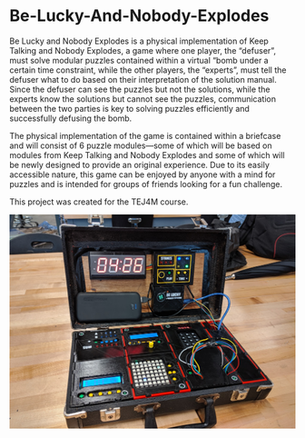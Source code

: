 # Be-Lucky-And-Nobody-Explodes
Be Lucky and Nobody Explodes is a physical implementation of Keep Talking and Nobody Explodes, a game where one player, the “defuser”, must solve modular puzzles contained within a virtual “bomb under a certain time constraint, while the other players, the “experts”, must tell the defuser what to do based on their interpretation of the solution manual. Since the defuser can see the puzzles but not the solutions, while the experts know the solutions but cannot see the puzzles, communication between the two parties is key to solving puzzles efficiently and successfully defusing the bomb. 

The physical implementation of the game is contained within a briefcase and will consist of 6 puzzle modules—some of which will be based on modules from Keep Talking and Nobody Explodes and some of which will be newly designed to provide an original experience. Due to its easily accessible nature, this game can be enjoyed by anyone with a mind for puzzles and is intended for groups of friends looking for a fun challenge. 

This project was created for the TEJ4M course.

![appearance](https://raw.githubusercontent.com/cindyli-13/Be-Lucky-And-Nobody-Explodes/master/Pictures/IMG_20190602_170410.jpg)
